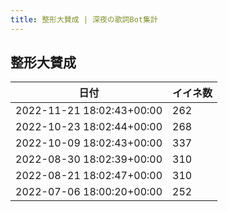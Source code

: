 ```yaml
---
title: 整形大賛成 | 深夜の歌詞Bot集計
---
```

## 整形大賛成

|日付|イイネ数|
|-|-|
|2022-11-21 18:02:43+00:00|262|
|2022-10-23 18:02:44+00:00|268|
|2022-10-09 18:02:43+00:00|337|
|2022-08-30 18:02:39+00:00|310|
|2022-08-21 18:02:47+00:00|310|
|2022-07-06 18:00:20+00:00|252|
